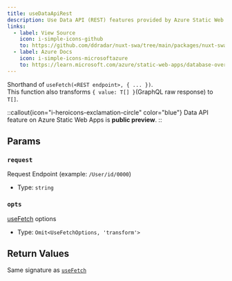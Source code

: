 ```yaml
---
title: useDataApiRest
description: Use Data API (REST) features provided by Azure Static Web Apps.
links:
  - label: View Source
    icon: i-simple-icons-github
    to: https://github.com/ddradar/nuxt-swa/tree/main/packages/nuxt-swa/src/runtime/composables/useDataApi.ts
  - label: Azure Docs
    icon: i-simple-icons-microsoftazure
    to: https://learn.microsoft.com/azure/static-web-apps/database-overview
---
```


Shorthand of `useFetch(<REST endpoint>, { ... })`.  
This function also transforms `{ value: T[] }`(GraphQL raw response) to `T[]`.

::callout{icon="i-heroicons-exclamation-circle" color="blue"}
Data API feature on Azure Static Web Apps is **public preview**.
::

## Params

### `request`

Request Endpoint (example: `/User/id/0000`)

- Type: `string`

### `opts`

[useFetch](https://nuxt.com/docs/api/composables/use-fetch#params) options

- Type: `Omit<UseFetchOptions, 'transform'>`

## Return Values

Same signature as [`useFetch`](https://nuxt.com/docs/api/composables/use-async-data#return-values)
